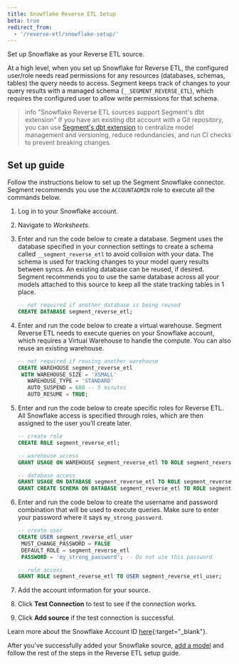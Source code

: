 ```yaml
---
title: Snowflake Reverse ETL Setup
beta: true
redirect_from:
  - '/reverse-etl/snowflake-setup/'
---
```


Set up Snowflake as your Reverse ETL source. 

At a high level, when you set up Snowflake for Reverse ETL,  the configured user/role needs read permissions for any resources (databases, schemas, tables) the query needs to access. Segment keeps track of changes to your query results with a managed schema (`__SEGMENT_REVERSE_ETL`), which requires the configured user to allow write permissions for that schema.

> info "Snowflake Reverse ETL sources support Segment's dbt extension"
> If you have an existing dbt account with a Git repository, you can use [Segment's dbt extension](/docs/segment-app/extensions/dbt/) to centralize model management and versioning, reduce redundancies, and run CI checks to prevent breaking changes.

## Set up guide
Follow the instructions below to set up the Segment Snowflake connector. Segment recommends you use the `ACCOUNTADMIN` role to execute all the commands below.

1. Log in to your Snowflake account.
2. Navigate to *Worksheets*.
3. Enter and run the code below to create a database.
   Segment uses the database specified in your connection settings to create a schema called `__segment_reverse_etl` to avoid collision with your data. The schema is used for tracking changes to your model query results between syncs.
   An existing database can be reused, if desired. Segment recommends you to use the same database across all your models attached to this source to keep all the state tracking tables in 1 place.

   ```sql
   -- not required if another database is being reused
   CREATE DATABASE segment_reverse_etl;
   ```
4. Enter and run the code below to create a virtual warehouse.
   Segment Reverse ETL needs to execute queries on your Snowflake account, which requires a Virtual Warehouse to handle the compute. You can also reuse an existing warehouse.

   ```sql
   -- not required if reusing another warehouse
   CREATE WAREHOUSE segment_reverse_etl
    WITH WAREHOUSE_SIZE = 'XSMALL'
      WAREHOUSE_TYPE = 'STANDARD'
      AUTO_SUSPEND = 600 -- 5 minutes
      AUTO_RESUME = TRUE;
   ```
5. Enter and run the code below to create specific roles for Reverse ETL.
   All Snowflake access is specified through roles, which are then assigned to the user you’ll create later.

   ```sql
   -- create role
   CREATE ROLE segment_reverse_etl;

   -- warehouse access
   GRANT USAGE ON WAREHOUSE segment_reverse_etl TO ROLE segment_reverse_etl;

   -- database access
   GRANT USAGE ON DATABASE segment_reverse_etl TO ROLE segment_reverse_etl;
   GRANT CREATE SCHEMA ON DATABASE segment_reverse_etl TO ROLE segment_reverse_etl;
   ```
6. Enter and run the code below to create the username and password combination that will be used to execute queries. Make sure to enter your password where it says `my_strong_password`.

   ```sql
   -- create user
   CREATE USER segment_reverse_etl_user
    MUST_CHANGE_PASSWORD = FALSE
    DEFAULT_ROLE = segment_reverse_etl
    PASSWORD = 'my_strong_password'; -- Do not use this password

   -- role access
   GRANT ROLE segment_reverse_etl TO USER segment_reverse_etl_user;
   ```
7. Add the account information for your source.  
5. Click **Test Connection** to test to see if the connection works.
6. Click **Add source** if the test connection is successful.

<!--- need to test what information needs to be entered into Segment UI --->

Learn more about the Snowflake Account ID [here](https://docs.snowflake.com/en/user-guide/admin-account-identifier.html){:target="_blank"}.

After you've successfully added your Snowflake source, [add a model](/docs/connections/reverse-etl/setup/#step-2-add-a-model) and follow the rest of the steps in the Reverse ETL setup guide.